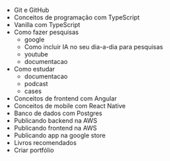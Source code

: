 
- Git e GitHub
- Conceitos de programação com TypeScript
- Vanilla com TypeScript
- Como fazer pesquisas
    - google
    - Como incluir IA no seu dia-a-dia para pesquisas
    - youtube
    - documentacao
- Como estudar
    - documentacao
    - podcast
    - cases
- Conceitos de frontend com Angular
- Conceitos de mobile com React Native
- Banco de dados com Postgres
- Publicando backend na AWS
- Publicando frontend na AWS
- Publicando app na google store
- Livros recomendados
- Criar portfólio